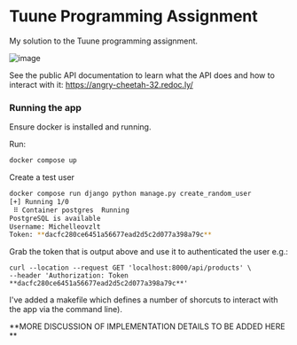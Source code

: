 Tuune Programming Assignment
============================

My solution to the Tuune programming assignment.

![image](https://img.shields.io/badge/built%20with-Cookiecutter%20Django-ff69b4.svg?logo=cookiecutter%0A%20%20:target:%20https://github.com/pydanny/cookiecutter-django/%0A%20%20:alt:%20Built%20with%20Cookiecutter%20Django)

See the public API documentation to learn what the API does and how to interact with it: https://angry-cheetah-32.redoc.ly/


### Running the app

Ensure docker is installed and running.

Run:

```sh
docker compose up
```

Create a test user 

```sh
docker compose run django python manage.py create_random_user
[+] Running 1/0
 ⠿ Container postgres  Running                                                                                                    0.0s
PostgreSQL is available
Username: Michelleovzlt
Token: **dacfc280ce6451a56677ead2d5c2d077a398a79c**
```

Grab the token that is output above and use it to authenticated the user e.g.:

```
curl --location --request GET 'localhost:8000/api/products' \
--header 'Authorization: Token **dacfc280ce6451a56677ead2d5c2d077a398a79c**'
```

I've added a makefile which defines a number of shorcuts to interact with the app via the command line).

**MORE DISCUSSION OF IMPLEMENTATION DETAILS TO BE ADDED HERE **

